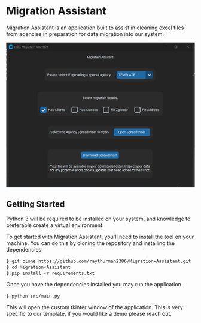 # Migration Assistant

Migration Assistant is an application built to assist in cleaning excel files from agencies in preparation for data migration into our system.

![Migration Assistant](images/migrationassistant.png)

## Getting Started

Python 3 will be required to be installed on your system, and knowledge to preferable create a virtual environment.

To get started with Migration Assistant, you'll need to install the tool on your machine. 
You can do this by cloning the repository and installing the dependencies:

```
$ git clone https://github.com/raythurman2386/Migration-Assistant.git
$ cd Migration-Assistant
$ pip install -r requirements.txt
```

Once you have the dependencies installed you may run the application.

```
$ python src/main.py
```

This will open the custom tkinter window of the application. This is very specific to our template, if you would like a demo please reach out.